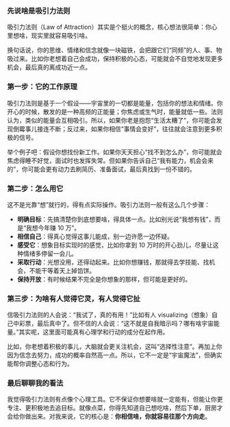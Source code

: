 ### 先说啥是吸引力法则

吸引力法则（Law of Attraction）其实是个挺火的概念，核心想法很简单：你心里想啥，现实里就容易吸引啥。

换句话说，你的思维、情绪和信念就像一块磁铁，会把跟它们“同频”的人、事、物吸过来。比如你老想着自己会成功，保持积极的心态，可能就会不自觉地发现更多机会，最后真的离成功近一点。



### 第一步：它的工作原理

吸引力法则是基于一个假设——宇宙里的一切都是能量，包括你的想法和情绪。你开心的时候，散发的是一种高频的正能量；你焦虑或生气时，能量就低一些。法则认为，类似的能量会互相吸引。所以，如果你老是抱怨“生活太糟了”，你可能会发现倒霉事儿接连不断；反过来，如果你相信“事情会变好”，往往就会注意到更多积极的信号。

举个例子吧：假设你想找份新工作。如果你天天担心“找不到怎么办”，你可能就会焦虑得睡不好觉，面试时也发挥失常。但如果你告诉自己“我有能力，机会会来的”，你可能会更有动力去刷简历、准备面试，最后真找到一份不错的。



### 第二步：怎么用它

这不是光靠“想”就行的，得有点实际操作。吸引力法则一般有这么几个步骤：

- **明确目标**：先搞清楚你到底想要啥，得具体一点。比如别光说“我想有钱”，而是“我想今年赚 10 万”。
- **相信自己**：得真心觉得这事儿能成，别一边许愿一边怀疑。
- **感受它**：想象目标实现时的感觉，比如你拿到 10 万时的开心劲儿，尽量让这种情绪多停留一会儿。
- **采取行动**：光想没用，还得动起来。比如你想赚钱，那就得去学技能、找机会，不能干等着天上掉馅饼。
- **保持开放**：有时候结果不完全是你想象的那样，但可能是更好的。



### 第三步：为啥有人觉得它灵，有人觉得它扯

信吸引力法则的人会说：“我试了，真的有用！”比如有人 visualizing（想象）自己中彩票，最后真中了。但不信的人会说：“这不就是自我暗示吗？哪有啥宇宙能量。”其实呢，这里面可能真有心理学和行动的成分在起作用。

比如，你老想着积极的事儿，大脑就会更关注机会，这叫“选择性注意”。再加上你因为信念去努力，成功的概率自然高一点。所以，它不一定是“宇宙魔法”，但确实能帮你调整心态和行为。



### 最后聊聊我的看法

我觉得吸引力法则有点像个心理工具。它不保证你想要啥就一定能有，但能让你更专注、更积极地去追目标。就像点菜，你得先知道自己想吃啥，然后下单，厨房才会给你做出来。对我来说，它的核心是：**你相信啥，你就容易往那个方向走**。